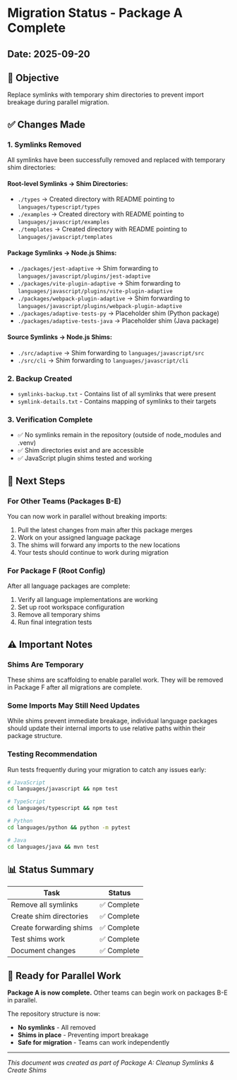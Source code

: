 # Migration Status - Package A Complete

## Date: 2025-09-20

## 🎯 Objective
Replace symlinks with temporary shim directories to prevent import breakage during parallel migration.

## ✅ Changes Made

### 1. Symlinks Removed
All symlinks have been successfully removed and replaced with temporary shim directories:

#### Root-level Symlinks → Shim Directories:
- `./types` → Created directory with README pointing to `languages/typescript/types`
- `./examples` → Created directory with README pointing to `languages/javascript/examples`
- `./templates` → Created directory with README pointing to `languages/javascript/templates`

#### Package Symlinks → Node.js Shims:
- `./packages/jest-adaptive` → Shim forwarding to `languages/javascript/plugins/jest-adaptive`
- `./packages/vite-plugin-adaptive` → Shim forwarding to `languages/javascript/plugins/vite-plugin-adaptive`
- `./packages/webpack-plugin-adaptive` → Shim forwarding to `languages/javascript/plugins/webpack-plugin-adaptive`
- `./packages/adaptive-tests-py` → Placeholder shim (Python package)
- `./packages/adaptive-tests-java` → Placeholder shim (Java package)

#### Source Symlinks → Node.js Shims:
- `./src/adaptive` → Shim forwarding to `languages/javascript/src`
- `./src/cli` → Shim forwarding to `languages/javascript/cli`

### 2. Backup Created
- `symlinks-backup.txt` - Contains list of all symlinks that were present
- `symlink-details.txt` - Contains mapping of symlinks to their targets

### 3. Verification Complete
- ✅ No symlinks remain in the repository (outside of node_modules and .venv)
- ✅ Shim directories exist and are accessible
- ✅ JavaScript plugin shims tested and working

## 🔄 Next Steps

### For Other Teams (Packages B-E)
You can now work in parallel without breaking imports:
1. Pull the latest changes from main after this package merges
2. Work on your assigned language package
3. The shims will forward any imports to the new locations
4. Your tests should continue to work during migration

### For Package F (Root Config)
After all language packages are complete:
1. Verify all language implementations are working
2. Set up root workspace configuration
3. Remove all temporary shims
4. Run final integration tests

## ⚠️ Important Notes

### Shims Are Temporary
These shims are scaffolding to enable parallel work. They will be removed in Package F after all migrations are complete.

### Some Imports May Still Need Updates
While shims prevent immediate breakage, individual language packages should update their internal imports to use relative paths within their package structure.

### Testing Recommendation
Run tests frequently during your migration to catch any issues early:
```bash
# JavaScript
cd languages/javascript && npm test

# TypeScript
cd languages/typescript && npm test

# Python
cd languages/python && python -m pytest

# Java
cd languages/java && mvn test
```

## 📊 Status Summary

| Task | Status |
|------|--------|
| Remove all symlinks | ✅ Complete |
| Create shim directories | ✅ Complete |
| Create forwarding shims | ✅ Complete |
| Test shims work | ✅ Complete |
| Document changes | ✅ Complete |

## 🚀 Ready for Parallel Work

**Package A is now complete.** Other teams can begin work on packages B-E in parallel.

The repository structure is now:
- **No symlinks** - All removed
- **Shims in place** - Preventing import breakage
- **Safe for migration** - Teams can work independently

---

*This document was created as part of Package A: Cleanup Symlinks & Create Shims*
